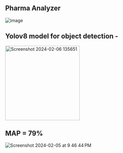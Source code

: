 ## Pharma Analyzer

![image](https://github.com/DevanshR1123/D2K-PharmaAnalyzer/assets/110150230/ddcb22d5-4382-4f5b-ae46-7510e9a2696f)

## Yolov8 model for object detection -

<img width="237" alt="Screenshot 2024-02-06 135651" src="https://github.com/DevanshR1123/D2K-PharmaAnalyzer/assets/110150230/9174e75a-dff4-44e3-a13d-85112f991493">

## MAP = 79%



![Screenshot 2024-02-05 at 9 46 44 PM](https://github.com/DevanshR1123/D2K-PharmaAnalyzer/assets/110150230/97d3cecd-fd76-40b3-b278-9183bf641cfe)
